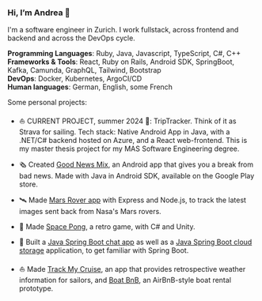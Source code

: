 ### Hi, I’m Andrea 👋

I'm a software engineer in Zurich. I work fullstack, across frontend and backend and across the DevOps cycle.

**Programming Languages**:  Ruby, Java, Javascript, TypeScript, C#, C++\
**Frameworks & Tools**: React, Ruby on Rails, Android SDK, SpringBoot, Kafka, Camunda, GraphQL, Tailwind, Bootstrap\
**DevOps**: Docker, Kubernetes, ArgoCI/CD\
**Human languages**: German, English, some French

Some personal projects: 

* ⛵️ CURRENT PROJECT, summer 2024 📍: TripTracker. Think of it as Strava for sailing. Tech stack: Native Android App in Java, with a .NET/C# backend hosted on Azure, and a React web-frontend. This is my master thesis project for my MAS Software Engineering degree.

* 🗞 Created [Good News Mix](https://play.google.com/store/apps/details?id=com.rollmopsgames.guardianapp2020), an Android app that gives you a break from bad news. Made with Java in Android SDK, available on the Google Play store.

* 🛰 Made [Mars Rover app](https://github.com/pinefoambath/mars-rover-express-app) with Express and Node.js, to track the latest images sent back from Nasa's Mars rovers.

* 🚀 Made [Space Pong](https://rollmopsgames.itch.io/spacepong), a retro game, with C# and Unity.

* 🍃 Built a [Java Spring Boot chat app](https://github.com/pinefoambath/demo) as well as a [Java Spring Boot cloud storage](https://github.com/pinefoambath/cloudstorage) application, to get familiar with Spring Boot. 

* ⛵ Made [Track My Cruise](https://github.com/pinefoambath/trackmycruise), an app that provides retrospective weather information for sailors, and [Boat BnB](https://airbnb-pinefoambath.herokuapp.com), an AirBnB-style boat rental prototype.
